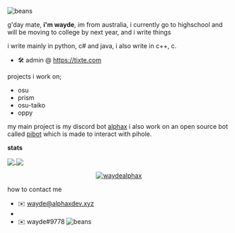 ![beans](https://ok.osuhow.wtf/ez.png)

g'day mate, **i'm wayde**, im from australia, i currently go to highschool and will be moving to college by next year, and i write things

i write mainly in python, c# and java, i also write in c++, c.

- 🛠 admin @ https://tixte.com

projects i work on;
- osu
- prism
- osu-taiko
- oppy

my main project is my discord bot [alphax](https://bot.alphaxdev.xyz)
i also work on an open source bot called [pibot](https://github.com/waydealphax/PiBot) which is made to interact with pihole.


**stats**

<a align="center" href="https://github.com/anuraghazra/github-readme-stats">
  <img align="center" src="https://github-readme-stats.vercel.app/api?username=waydealphax&count_private=true&theme=synthwave&show_icons=false" />
  <img align="center" src="https://github-readme-stats.vercel.app/api/top-langs/?username=waydealphax&layout=compact&theme=synthwave&count_private=true" />
  <p align="center"> <img src="https://komarev.com/ghpvc/?username=waydealphax&label=Profile%20views&color=00ffff&style=flat" alt="waydealphax" /> </p>
</a>


how to contact me
- ✉️ wayde@alphaxdev.xyz
- 
- ✉️ wayde#9778
![beans](https://ok.osuhow.wtf/ez.png)
